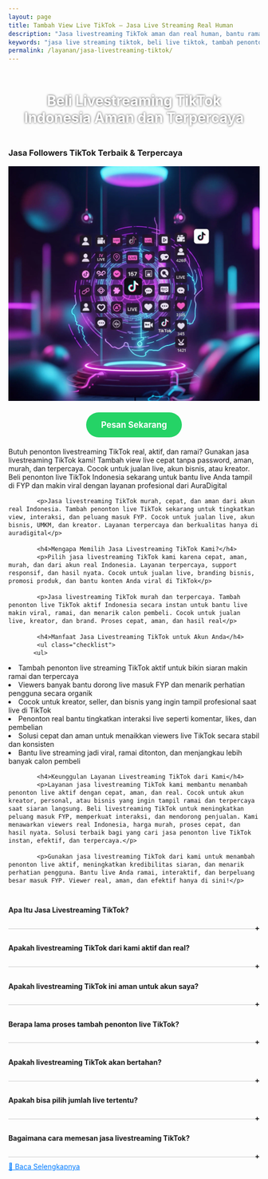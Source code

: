 ```yaml
---
layout: page
title: Tambah View Live TikTok – Jasa Live Streaming Real Human
description: "Jasa livestreaming TikTok aman dan real human, bantu ramaiin live Anda dengan viewers aktif Indonesia. Naikkan interaksi, tambah penonton live TikTok, dan tingkatkan peluang FYP tanpa bot. Cocok untuk jualan, branding, dan promosi akun TikTok secara natural."
keywords: "jasa live streaming tiktok, beli live tiktok, tambah penonton live tiktok, live tiktok murah, jual viewers live tiktok, live tiktok aktif, penonton live tiktok real, jasa live tiktok Indonesia, live tiktok terpercaya, penonton live tiktok permanen, viewers live tiktok cepat, order live tiktok, jasa tambah penonton live tiktok, jasa jual live tiktok, beli viewers live tiktok Indonesia, live tiktok aman, jasa live tiktok murah, jasa viewers real tiktok, beli penonton asli live, viewers live tiktok tanpa password, jasa tiktok live, jasa tiktok live murah, penonton akun live tiktok, jasa live viral tiktok, live organik tiktok, beli viewers live terpercaya, live tiktok langsung masuk, jasa live instan tiktok, jasa menaikkan viewers tiktok, penonton live untuk bisnis tiktok, viewers tiktok creator live, jasa social media live tiktok, layanan live streaming tiktok, beli live tiktok aktif Indonesia, jasa social proof tiktok live"
permalink: /layanan/jasa-livestreaming-tiktok/
---
```


<script type="application/ld+json">
{
  "@context": "https://schema.org",
  "@graph": [
    {
      "@type": "WebSite",
      "@id": "https://auradigital.id/#website",
      "url": "https://auradigital.id/",
      "name": "auradigital.id"
    },
    {
      "@type": "WebPage",
      "@id": "https://auradigital.id/layanan/jasa-livestreaming-tiktok/#webpage",
      "url": "https://auradigital.id/layanan/jasa-livestreaming-tiktok/",
      "name": "Jasa Livestreaming TikTok Aktif Indonesia Murah - Aman & Cepat",
      "isPartOf": {
        "@id": "https://auradigital.id/#website"
      },
      "breadcrumb": {
        "@id": "https://auradigital.id/layanan/jasa-livestreaming-tiktok/#breadcrumb"
      },
      "description": "Beli livestreaming TikTok murah dan terpercaya untuk tambah penonton live real Indonesia. Naikkan interaksi, tingkatkan FYP, dan buat live Anda lebih ramai, aman, dan cepat viral tanpa perlu login akun"
    },
    {
      "@type": "Service",
      "name": "Jasa Livestreaming TikTok",
      "serviceType": "Social Media Engagement",
      "provider": {
        "@type": "WebSite",
        "name": "auradigital.id",
        "url": "https://auradigital.id/"
      },
      "areaServed": {
        "@type": "Country",
        "name": "Indonesia"
      },
      "description": "Jasa livestreaming TikTok murah, cepat, dan aman! Tambah penonton live real Indonesia, bantu live masuk FYP, naikkan interaksi, dan tingkatkan kepercayaan audience. Cocok untuk jualan, branding, atau push akun biar makin ramai dan viral"
    },
    {
      "@type": "Product",
      "name": "Followers TikTok Aktif",
      "image": "https://raw.githubusercontent.com/AzkaAtta/azkaatta.github.io/main/image/jasa-livestreaming-tiktok.webp",
      "description": "Beli livestreaming TikTok real penonton Indonesia aktif! Cocok untuk jualan live, push akun, dan naikin interaksi. Penonton ramai, live jadi FYP, terpercaya, tanpa bot. Solusi murah dan aman buat tampil profesional dan viral di TikTok.",
      "brand": {
        "@type": "Brand",
        "name": "auradigital.id"
      },
      "offers": {
        "@type": "Offer",
        "priceCurrency": "IDR",
        "price": "20000",
        "availability": "https://schema.org/InStock",
        "url": "https://auradigital.id/layanan/jasa-livestreaming-tiktok/"
      }
    },
    {
      "@type": "BreadcrumbList",
      "@id": "https://auradigital.id/layanan/jasa-livestreaming-tiktok/#breadcrumb",
      "itemListElement": [
        {
          "@type": "ListItem",
          "position": 1,
          "name": "Home",
          "item": "https://auradigital.id/"
        },
        {
          "@type": "ListItem",
          "position": 2,
          "name": "Layanan",
          "item": "https://auradigital.id/layanan/"
        },
        {
          "@type": "ListItem",
          "position": 3,
          "name": "Jasa Livestreaming TikTok",
          "item": "https://auradigital.id/layanan/jasa-livestreaming-tiktok/"
        }
      ]
    },
    {
      "@type": "FAQPage",
      "mainEntity": [
        {
          "@type": "Question",
          "name": "Apakah Livestreaming TikTok dari layanan ini real?",
          "acceptedAnswer": {
            "@type": "Answer",
            "text": "Ya, layanan kami menyediakan Livestreaming TikTok aktif dari pengguna Indonesia yang real dan aman."
          }
        },
        {
          "@type": "Question",
          "name": "Berapa lama proses penambahan livestreaming?",
          "acceptedAnswer": {
            "@type": "Answer",
            "text": "Proses penambahan livestreaming biasanya berlangsung dalam 1-10 menit setelah pembayaran berhasil."
         
        }
      ]
    }
  ]
}
</script>


<h1 style="text-align: center; color: #fff; text-shadow: 0 0 4px rgba(0,0,0,0.7); padding: 20px 15px;">
    Beli Livestreaming TikTok Indonesia Aman dan Terpercaya
</h1>

<div class="jasa-followers-tiktok-container">
    <div class="service-card" id="jasa-livestreaming-tiktok-card" onclick="toggleService(this)">
        <h3>Jasa Followers TikTok Terbaik & Terpercaya</h3>
        <img src="https://raw.githubusercontent.com/AzkaAtta/azkaatta.github.io/main/image/jasa-livestreaming-tiktok.webp" alt="jasa-livestreaming-tiktok" style="max-width:100%; height:auto;" loading="lazy">
        <a href="https://wa.me/62895402343693?text=Halo,%20saya%20tertarik%20dengan%20Jasa%20livestreaming%20TikTok.%20Bisa%20info%20lebih%20lanjut?" target="_blank" class="whatsapp-button" style="display: block; width: fit-content; margin: 20px auto; padding: 15px 30px; background-color: #25D366; color: white; text-align: center; text-decoration: none; border-radius: 50px; font-size: 1.2em; font-weight: bold; transition: background-color 0.3s ease;">
            Pesan Sekarang
        </a>
        <div class="service-description">
            <p>Butuh penonton livestreaming TikTok real, aktif, dan ramai? Gunakan jasa livestreaming TikTok kami! Tambah view live cepat tanpa password, aman, murah, dan terpercaya. Cocok untuk jualan live, akun bisnis, atau kreator. Beli penonton live TikTok Indonesia sekarang untuk bantu live Anda tampil di FYP dan makin viral dengan layanan profesional dari AuraDigital</p>

            <p>Jasa livestreaming TikTok murah, cepat, dan aman dari akun real Indonesia. Tambah penonton live TikTok sekarang untuk tingkatkan view, interaksi, dan peluang masuk FYP. Cocok untuk jualan live, akun bisnis, UMKM, dan kreator. Layanan terpercaya dan berkualitas hanya di auradigital</p>

            <h4>Mengapa Memilih Jasa Livestreaming TikTok Kami?</h4>
            <p>Pilih jasa livestreaming TikTok kami karena cepat, aman, murah, dan dari akun real Indonesia. Layanan terpercaya, support responsif, dan hasil nyata. Cocok untuk jualan live, branding bisnis, promosi produk, dan bantu konten Anda viral di TikTok</p>

            <p>Jasa livestreaming TikTok murah dan terpercaya. Tambah penonton live TikTok aktif Indonesia secara instan untuk bantu live makin viral, ramai, dan menarik calon pembeli. Cocok untuk jualan live, kreator, dan brand. Proses cepat, aman, dan hasil real</p>

            <h4>Manfaat Jasa Livestreaming TikTok untuk Akun Anda</h4>
            <ul class="checklist">
           <ul>
  <li>Tambah penonton live streaming TikTok aktif untuk bikin siaran makin ramai dan terpercaya</li>
  <li>Viewers banyak bantu dorong live masuk FYP dan menarik perhatian pengguna secara organik</li>
  <li>Cocok untuk kreator, seller, dan bisnis yang ingin tampil profesional saat live di TikTok</li>
  <li>Penonton real bantu tingkatkan interaksi live seperti komentar, likes, dan pembelian</li>
  <li>Solusi cepat dan aman untuk menaikkan viewers live TikTok secara stabil dan konsisten</li>
  <li>Bantu live streaming jadi viral, ramai ditonton, dan menjangkau lebih banyak calon pembeli</li>
</ul>

            <h4>Keunggulan Layanan Livestreaming TikTok dari Kami</h4>
            <p>Layanan jasa livestreaming TikTok kami membantu menambah penonton live aktif dengan cepat, aman, dan real. Cocok untuk akun kreator, personal, atau bisnis yang ingin tampil ramai dan terpercaya saat siaran langsung. Beli livestreaming TikTok untuk meningkatkan peluang masuk FYP, memperkuat interaksi, dan mendorong penjualan. Kami menawarkan viewers real Indonesia, harga murah, proses cepat, dan hasil nyata. Solusi terbaik bagi yang cari jasa penonton live TikTok instan, efektif, dan terpercaya.</p>

            <p>Gunakan jasa livestreaming TikTok dari kami untuk menambah penonton live aktif, meningkatkan kredibilitas siaran, dan menarik perhatian pengguna. Bantu live Anda ramai, interaktif, dan berpeluang besar masuk FYP. Viewer real, aman, dan efektif hanya di sini!</p>

<style>
  .accordion-item {
    border-bottom: 1px solid #ccc;
    padding: 10px 0;
  }
  .accordion-title {
    cursor: pointer;
    font-weight: bold;
    position: relative;
  }
  .accordion-title::after {
    content: '+';
    position: absolute;
    right: 0;
  }
  .accordion-title.active::after {
    content: '-';
  }
  .accordion-content {
    display: none;
    padding: 10px 0;
  }
  .accordion-content.show {
    display: block;
  }
</style>

<div class="accordion">

  <div class="accordion-item">
  <div class="accordion-title"><h4>Apa Itu Jasa Livestreaming TikTok?</h4></div>
  <div class="accordion-content">
    Jasa livestreaming TikTok adalah layanan untuk menambah penonton live TikTok aktif secara instan dan aman. Cocok untuk menaikkan interaksi, menarik lebih banyak view, bantu live ramai, dan meningkatkan peluang tampil di FYP. Viewer real, cepat, dan terpercaya
  </div>
</div>

<div class="accordion-item">
  <div class="accordion-title"><h4>Apakah livestreaming TikTok dari kami aktif dan real?</h4></div>
  <div class="accordion-content">
    Ya, livestreaming TikTok yang kami berikan berasal dari akun aktif dan real, bukan bot. Kami mengutamakan kualitas demi keamanan akun Anda.
  </div>
</div>

<div class="accordion-item">
  <div class="accordion-title"><h4>Apakah livestreaming TikTok ini aman untuk akun saya?</h4></div>
  <div class="accordion-content">
    Layanan kami 100% aman dan tidak melanggar ketentuan TikTok. Kami sudah membantu ribuan akun tanpa masalah banned atau penurunan penonton.
  </div>
</div>

<div class="accordion-item">
  <div class="accordion-title"><h4>Berapa lama proses tambah penonton live TikTok?</h4></div>
  <div class="accordion-content">
    Proses penambahan penonton livestreaming TikTok berlangsung cepat dan langsung aktif hanya dalam hitungan menit setelah pemesanan. Viewer live TikTok real dan aktif membantu live Anda terlihat ramai, kredibel, dan berpotensi masuk FYP lebih besar.
  </div>
</div>

<div class="accordion-item">
  <div class="accordion-title"><h4>Apakah livestreaming TikTok akan bertahan?</h4></div>
  <div class="accordion-content">
    Penonton livestreaming TikTok tidak bersifat permanen karena layanan ini hanya aktif selama sesi live berlangsung, biasanya 1–2 jam. Cocok untuk membuat live Anda terlihat ramai, meningkatkan interaksi, dan menarik algoritma agar lebih mudah masuk FYP.
  </div>
</div>

<div class="accordion-item">
  <div class="accordion-title"><h4>Apakah bisa pilih jumlah live tertentu?</h4></div>
  <div class="accordion-content">
    Tentu saja. Anda bebas memilih jumlah penonton live TikTok sesuai kebutuhan, mulai dari 10-100 hingga puluhan ribu penonton.
  </div>
</div>

<div class="accordion-item">
  <div class="accordion-title"><h4>Bagaimana cara memesan jasa livestreaming TikTok?</h4></div>
  <div class="accordion-content">
    Anda cukup mengirimkan link live TikTok Anda saat melakukan pemesanan. Tidak perlu password atau akses login.
  </div>
</div>
</div>

<script>
  const titles = document.querySelectorAll(".accordion-title");
  titles.forEach(title => {
    title.addEventListener("click", () => {
      const content = title.nextElementSibling;
      title.classList.toggle("active");
      content.classList.toggle("show");
    });
  });
</script>


<style>
  .hidden-content { display: none; margin-top: 10px; }
  .toggle-btn { cursor: pointer; color: #007bff; text-decoration: underline; margin-top: 10px; display: inline-block; }
</style>

<div class="toggle-btn" onclick="toggleHidden()">📌 Baca Selengkapnya</div>
<div id="hiddenContent" class="hidden-content">
  <div id="hiddenContent" class="hidden-content">
  <li>Jasa livestreaming TikTok murah dan cepat, bantu live Anda langsung ramai dengan penonton aktif.</li>
  <li>Beli penonton live TikTok real dan stabil, cocok untuk kreator, bisnis, dan TikTok Shop.</li>
  <li>Jasa nonton live TikTok terpercaya, viewer masuk cepat tanpa akun palsu.</li>
  <li>Tambah viewers live TikTok instan agar siaran terlihat profesional dan menarik perhatian.</li>
  <li>Layanan nonton live TikTok real bantu tingkatkan interaksi, komentar, dan penjualan.</li>
  <li>Penonton live TikTok aktif bantu konten live masuk FYP dan lebih banyak dijangkau audiens.</li>
  <li>Cari jasa live TikTok ramai dan aman? Kami hadir dengan layanan terbaik dan cepat masuk.</li>
  <li>Viewers TikTok streaming real, cocok untuk branding, promosi, dan tampil lebih populer.</li>
  <li>Jasa live TikTok aktif bantu tingkatkan engagement saat siaran langsung berlangsung.</li>
  <li>Streaming TikTok sepi? Gunakan layanan kami untuk bantu meramaikan penonton live Anda.</li>
  <li>Penonton live TikTok Indonesia, real dan aktif, aman untuk semua jenis konten dan akun.</li>
  <li>Beli viewers live TikTok langsung masuk saat siaran dimulai, tanpa delay dan aman.</li>
  <li>Layanan jasa penonton live TikTok termurah, cepat, dan bergaransi masuk.</li>
  <li>Penonton aktif bantu siaran live TikTok Anda terlihat ramai dan profesional.</li>
  <li>Tambah live viewers TikTok tanpa ribet, cukup kirim link live dan kami proses langsung.</li>
  <li>Solusi cepat untuk nonton live TikTok ramai dengan viewer asli dan interaktif.</li>
  <li>Jasa nonton live TikTok cocok untuk campaign, launching produk, dan event promosi.</li>
  <li>Penonton live stabil bantu tarik audiens organik yang lebih banyak saat siaran berlangsung.</li>
  <li>Beli penonton TikTok live aman tanpa password dan langsung bekerja saat live mulai.</li>
  <li>Viewers real bantu akun Anda terlihat aktif dan memikat penonton baru secara natural.</li>
  <li>Streaming live TikTok dengan viewer banyak bikin reputasi akun makin kuat dan terpercaya.</li>
  <li>Penonton TikTok live aktif dari akun Indonesia bantu tingkatkan kredibilitas siaran langsung Anda.</li>
  <li>Viewers live TikTok murah, cepat, dan hasil langsung terlihat dalam hitungan menit.</li>
  <li>Layanan penonton live TikTok cocok untuk semua niche: hiburan, edukasi, jualan, hingga game.</li>
  <li>Jasa penonton TikTok live cocok untuk kreator pemula atau profesional yang ingin tampil maksimal.</li>
  <li>Nonton live TikTok ramai bantu konten makin viral dan menarik lebih banyak interaksi.</li>
  <li>Jual jasa penonton live TikTok real, aman, dan sudah dipercaya banyak kreator.</li>
  <li>Promo viewers live TikTok aktif dan berkualitas, bisa bantu siaran Anda makin dilihat luas.</li>
  <li>Viewers TikTok live support siaran Anda agar tampil lebih meyakinkan dan menarik brand.</li>
  <li>Layanan livestreaming TikTok dengan penonton aktif, aman, cepat masuk, dan stabil.</li>
</div>

<script>
  function toggleHidden() {
    var content = document.getElementById("hiddenContent");
    var button = document.querySelector(".toggle-btn");
    if (content.style.display === "none") {
      content.style.display = "block";
      button.textContent = "📌 Tutup Selengkapnya";
    } else {
      content.style.display = "none";
      button.textContent = "📌 Baca Selengkapnya";
    }
  }
</script>
